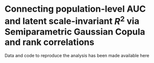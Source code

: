 # Connecting population-level AUC and latent scale-invariant $R^2$ via Semiparametric Gaussian Copula and rank correlations

Data and code to reproduce the analysis has been made available here
